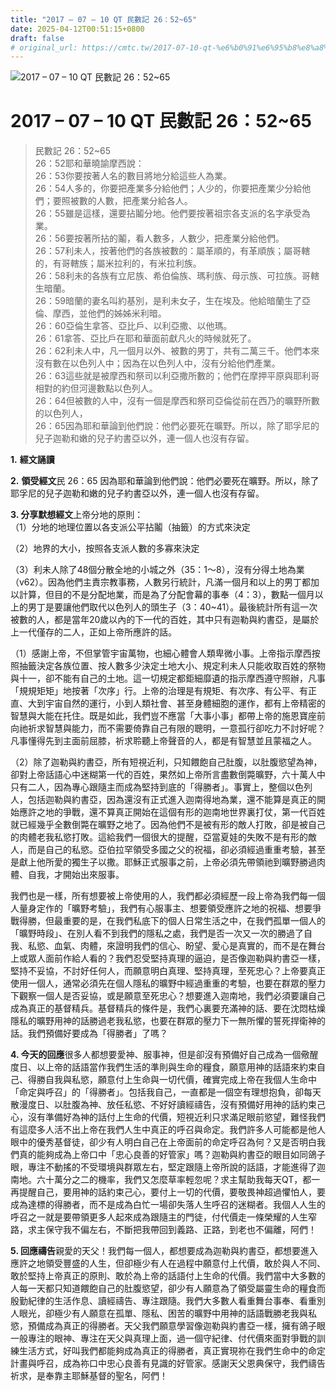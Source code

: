 ```yaml
---
title: "2017 – 07 – 10 QT 民數記 26：52~65"
date: 2025-04-12T00:51:15+0800
draft: false
# original_url: https://cmtc.tw/2017-07-10-qt-%e6%b0%91%e6%95%b8%e8%a8%98-26%ef%bc%9a5265
---
```


![2017 – 07 – 10 QT 民數記 26：52~65](/images/qt.jpg   "2017 – 07 – 10 QT 民數記 26：52~65")

# 2017 – 07 – 10 QT 民數記 26：52~65

> 民數記 26：52~65  
> 26：52耶和華曉諭摩西說：  
> 26：53你要按著人名的數目將地分給這些人為業。  
> 26：54人多的，你要把產業多分給他們；人少的，你要把產業少分給他們；要照被數的人數，把產業分給各人。  
> 26：55雖是這樣，還要拈鬮分地。他們要按著祖宗各支派的名字承受為業。  
> 26：56要按著所拈的鬮，看人數多，人數少，把產業分給他們。  
> 26：57利未人，按著他們的各族被數的：屬革順的，有革順族；屬哥轄的，有哥轄族；屬米拉利的，有米拉利族。  
> 26：58利未的各族有立尼族、希伯倫族、瑪利族、母示族、可拉族。哥轄生暗蘭。  
> 26：59暗蘭的妻名叫約基別，是利未女子，生在埃及。他給暗蘭生了亞倫、摩西，並他們的姊姊米利暗。  
> 26：60亞倫生拿答、亞比戶、以利亞撒、以他瑪。  
> 26：61拿答、亞比戶在耶和華面前獻凡火的時候就死了。  
> 26：62利未人中，凡一個月以外、被數的男丁，共有二萬三千。他們本來沒有數在以色列人中；因為在以色列人中，沒有分給他們產業。  
> 26：63這些就是被摩西和祭司以利亞撒所數的；他們在摩押平原與耶利哥相對的約但河邊數點以色列人。  
> 26：64但被數的人中，沒有一個是摩西和祭司亞倫從前在西乃的曠野所數的以色列人，  
> 26：65因為耶和華論到他們說：他們必要死在曠野。所以，除了耶孚尼的兒子迦勒和嫩的兒子約書亞以外，連一個人也沒有存留。

**1.** **經文誦讀**

**2.** **領受經文**民 26：65 因為耶和華論到他們說：他們必要死在曠野。所以，除了耶孚尼的兒子迦勒和嫩的兒子約書亞以外，連一個人也沒有存留。

**3. 分享默想經文**上帝分地的原則：  
（1）分地的地理位置以各支派公平拈鬮（抽籤）的方式來決定

（2）地界的大小，按照各支派人數的多寡來決定

（3）利未人除了48個分散全地的小城之外（35：1～8），沒有分得土地為業（v62）。因為他們主責宗教事務，人數另行統計，凡滿一個月和以上的男丁都加以計算，但目的不是分配地業，而是為了分配會幕的事奉（4：3），數點一個月以上的男丁是要讓他們取代以色列人的頭生子（3：40~41）。最後統計所有這一次被數的人，都是當年20歲以內的下一代的百姓，其中只有迦勒與約書亞，是屬於上一代僅存的二人，正如上帝所應許的話。

（1）感謝上帝，不但掌管宇宙萬物，也細心體會人類卑微小事。上帝指示摩西按照抽籤決定各族位置、按人數多少決定土地大小、規定利未人只能收取百姓的祭物與十一，卻不能有自己的土地。這一切規定都鉅細靡遺的指示摩西遵守照辦，凡事「規規矩矩」地按著「次序」行。上帝的治理是有規矩、有次序、有公平、有正直、大到宇宙自然的運行，小到人類社會、甚至身體細胞的運作，都有上帝精密的智慧與大能在托住。既是如此，我們豈不應當「大事小事」都帶上帝的施恩寶座前向祂祈求智慧與能力，而不需要倚靠自己有限的聰明，一意孤行卻吃力不討好呢？凡事懂得先到主面前屈膝，祈求聆聽上帝聲音的人，都是有智慧並且蒙福之人。

（2）除了迦勒與約書亞，所有短視近利，只知餵飽自己肚腹，以肚腹慾望為神，卻對上帝話語心中迷糊第一代的百姓，果然如上帝所言盡數倒斃曠野，六十萬人中只有二人，因為專心跟隨主而成為堅持到底的「得勝者」。事實上，整個以色列人，包括迦勒與約書亞，因為還沒有正式進入迦南得地為業，還不能算是真正的開始應許之地的爭戰，還不算真正開始在這個有形的迦南地世界裏打仗，第一代百姓就已經幾乎全數倒斃在曠野之地了。因為他們不是被有形的敵人打敗，卻是被自己的肉體老我私慾打敗。這給我們一個很大的提醒，亞當夏娃的失敗不是有形的敵人，而是自己的私慾。亞伯拉罕領受多國之父的祝福，卻必須經過重重考驗，甚至是獻上他所愛的獨生子以撒。耶穌正式服事之前，上帝必須先帶領祂到曠野勝過肉體、自我，才開始出來服事。

我們也是一樣，所有想要被上帝使用的人，我們都必須經歷一段上帝為我們每一個人量身定作的「曠野考驗」，我們有心服事主、想要領受應許之地的祝福、想要爭戰得勝，但最重要的是，在我們私底下的個人日常生活之中，在我們孤單一個人的「曠野時段」、在別人看不到我們的隱私之處，我們是否一次又一次的勝過了自我、私慾、血氣、肉體，來證明我們的信心、盼望、愛心是真實的，而不是在舞台上或眾人面前作給人看的？我們忍受堅持真理的逼迫，是否像迦勒與約書亞一樣，堅持不妥協，不討好任何人，而願意明白真理、堅持真理，至死忠心？上帝要真正使用一個人，通常必須先在個人隱私的曠野中經過重重的考驗，也要在群眾的壓力下觀察一個人是否妥協，或是願意至死忠心？想要進入迦南地，我們必須要讓自己成為真正的基督精兵。基督精兵的條件是，我們心裏要充滿神的話、要在沈悶枯燥隱私的曠野用神的話勝過老我私慾，也要在群眾的壓力下一無所懼的誓死捍衛神的話。我們預備好要成為「得勝者」了嗎？

**4. 今天的回應**很多人都想要愛神、服事神，但是卻沒有預備好自己成為一個儆醒度日、以上帝的話語當作我們生活的準則與生命的糧食，願意用神的話語來約束自己、得勝自我與私慾，願意付上生命與一切代價，確實完成上帝在我個人生命中「命定與呼召」的「得勝者」。包括我自己，一直都是一個空有理想抱負，卻每天散漫度日、以肚腹為神、放任私慾、不好好讀經禱告，沒有預備好用神的話約束己心，沒有準備好為神的話付上生命的代價，短視近利只求滿足眼前慾望，難怪我們有這麼多人活不出上帝在我們人生中真正的呼召與命定。我們許多人可能都是他人眼中的優秀基督徒，卻少有人明白自己在上帝面前的命定呼召為何？又是否明白我們真的能夠成為上帝口中「忠心良善的好管家」嗎？迦勒與約書亞的眼目如同鴿子眼，專注不動搖的不受環境與群眾左右，堅定跟隨上帝所說的話語，才能進得了迦南地。六十萬分之二的機率，我們又怎麼草率輕忽呢？求主幫助我每天QT，都一再提醒自己，要用神的話約束己心，要付上一切的代價，要敬畏神超過懼怕人，要成為達標的得勝者，而不是成為白忙一場卻失落人生呼召的迷糊者。我個人人生的呼召之一就是要帶領更多人起來成為跟隨主的門徒，付代價走一條榮耀的人生窄路，求主保守我不偏左右，不斷把我帶回到義路、正路，到老也不偏離，阿們！

**5. 回應禱告**親愛的天父！我們每一個人，都想要成為迦勒與約書亞，都想要進入應許之地領受豐盛的人生，但卻極少有人在過程中願意付上代價，敢於與人不同、敢於堅持上帝真正的原則、敢於為上帝的話語付上生命的代價。我們當中大多數的人每一天都只知道餵飽自己的肚腹慾望，卻少有人願意為了領受屬靈生命的糧食而殷勤紀律的生活作息、讀經禱告、專注跟隨。我們大多數人看重舞台事奉、看重別人眼光，卻極少有人願意在孤單、隱私、困苦的曠野中用神的話語戰勝老我與私慾，預備成為真正的得勝者。天父我們願意學習像迦勒與約書亞一樣，擁有鴿子眼一般專注的眼神、專注在天父與真理上面，過一個守紀律、付代價來面對爭戰的訓練生活方式，好叫我們都能夠成為真正的得勝者，真正實現祢在我們生命中的命定計畫與呼召，成為祢口中忠心良善有見識的好管家。感謝天父恩典保守，我們禱告祈求，是奉靠主耶穌基督的聖名，阿們！